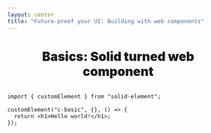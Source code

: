 ```yaml
---
layout: center
title: "Future-proof your UI: Building with web components"
---
```


# Basics: Solid turned web component

```tsx {1|3-5}
import { customElement } from "solid-element";

customElement("c-basic", {}, () => {
  return <h1>Hello world!</h1>;
});
```

<style>
  h1 {
    font-weight: 900 !important;
    text-shadow: 0 0 12px #fff;
    font-size: 2em !important;
    text-align: center;
    margin-bottom: 32px;
  }
  .slidev-layout {
    display: flex;
    flex-direction: column;
    align-items: center;
    justify-content: center;
  }
  code {
    font-size: 0.9em;
  }
  strong {
      color: #ff9933;
  }

</style>
